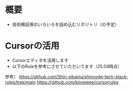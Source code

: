# 概要
- 技術検証用のいろいろを詰め込むリポジトリ（の予定）

# Cursorの活用
- Cursorエディタを活用します
- 以下のRuleを参考にさせていただいてます（25.04時点）

参考）
https://github.com/Shin-sibainu/shincode-tech-stack-rules/tree/main
https://github.com/kinopeee/cursorrules